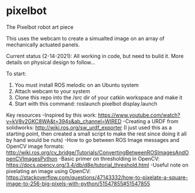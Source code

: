 # pixelbot
The Pixelbot robot art piece

This uses the webcam to create a simualted image on an array of mechanically actuated panels.

Current status (2-14-2021): All working in code, but need to build it. More details on physical design to follow...

To start:
1) You must install ROS melodic on an Ubuntu system
2) Attach webcam to your system
3) Clone this repo into the /src dir of your catkin workspace and make it
4) Start with this command: roslaunch pixelbot display.launch

Key resources
-Inspired by this work: https://www.youtube.com/watch?v=kV8v2GKC8WA&t=394s&ab_channel=WIRED
-Creating a URDF from solidworks: http://wiki.ros.org/sw_urdf_exporter (I just used this as a starting point, then created a small script to make the rest since doing it all by hand would be nuts)
-How to go between ROS Image messages and OpenCV image formats: http://wiki.ros.org/cv_bridge/Tutorials/ConvertingBetweenROSImagesAndOpenCVImagesPython
-Basic primer on thresholding in OpenCV: https://docs.opencv.org/3.4/db/d8e/tutorial_threshold.html
-Useful note on pixelating an image using OpenCV: https://stackoverflow.com/questions/47143332/how-to-pixelate-a-square-image-to-256-big-pixels-with-python/51547855#51547855

